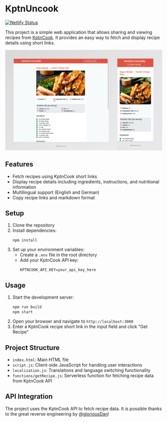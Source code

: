 # KptnUncook 

[![Netlify Status](https://api.netlify.com/api/v1/badges/03a6d700-b297-4101-92b3-936277c1eba4/deploy-status)](https://app.netlify.com/sites/kptncook/deploys)

This project is a simple web application that allows sharing and viewing recipes from [KptnCook](https://www.kptncook.com/). It provides an easy way to fetch and display recipe details using short links.

![Screenshot](sample_rendering.jpeg)

## Features

- Fetch recipes using KptnCook short links
- Display recipe details including ingredients, instructions, and nutritional information
- Multilingual support (English and German)
- Copy recipe links and markdown format

## Setup

1. Clone the repository
2. Install dependencies:
   ```
   npm install
   ```
3. Set up your environment variables:
   - Create a `.env` file in the root directory
   - Add your KptnCook API key:
     ```
     KPTNCOOK_API_KEY=your_api_key_here
     ```

## Usage

1. Start the development server:
   ```
   npm run build
   npm start
   ```
2. Open your browser and navigate to `http://localhost:3000`
3. Enter a KptnCook recipe short link in the input field and click "Get Recipe"

## Project Structure

- `index.html`: Main HTML file
- `script.js`: Client-side JavaScript for handling user interactions
- `localization.js`: Translations and language switching functionality
- `functions/getRecipe.js`: Serverless function for fetching recipe data from KptnCook API

## API Integration

The project uses the KptnCook API to fetch recipe data. It is possible thanks to the great reverse engineering by [@gloriousDan](https://github.com/gloriousDan/kptncook-api-reverse-engineering)!
